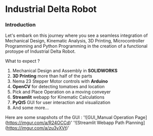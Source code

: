 # Industrial Delta Robot

### Introduction
Let's embark on this journey where you see a seamless integration of Mechanical Design, Kinematic Analysis, 3D Printing, Microcontroller Programming and Python Programming in the creation of a
functional protoype of Industrial Delta Robot.

What to expect ?
1. Mechanical Design and Assembly in **SOLIDWORKS**
2. **3D Printing** more than half of the parts
3. Nema 23 Stepper Motor controls with **Arduino**
4. **OpenCV** for detecting tomatoes and location
5. Pick and Place Operation on a moving conveyer
6. **Streamlit** webapp for Kinematic Calculations 
7. **PyQt5** GUI for user interaction and visualization
8. And some more...

Here are some snapshots of the GUI :
'![GUI_Manual Operation Page] (https://imgur.com/a/R24OCCd)'
'![Streamlit Webapp Path Planning] (https://imgur.com/a/zu3yXVt)'
